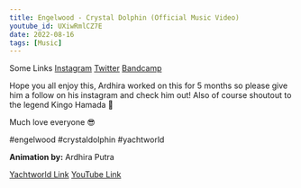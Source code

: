 ```yaml
---
title: Engelwood - Crystal Dolphin (Official Music Video)
youtube_id: UXiwRmlCZ7E
date: 2022-08-16
tags: [Music]
---
```

Some Links
[Instagram](https://www.instagram.com/engelwood/)
[Twitter](https://twitter.com/engelwoood)
[Bandcamp](https://engelwood.bandcamp.com/)

Hope you all enjoy this, Ardhira worked on this for 5 months so please give him a follow on his instagram and check him out! Also of course shoutout to the legend Kingo Hamada 🐬 

Much love everyone 😎 

#engelwood #crystaldolphin #yachtworld

**Animation by:** Ardhira Putra

[Yachtworld Link](https://engelwoood.lnk.to/yachtworld)
[YouTube Link](https://www.youtube.com/watch?v=UXiwRmlCZ7E)
